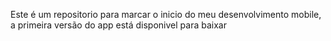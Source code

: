 Este é um repositorio para marcar o inicio do meu desenvolvimento mobile, a primeira versão do app está disponivel para baixar
